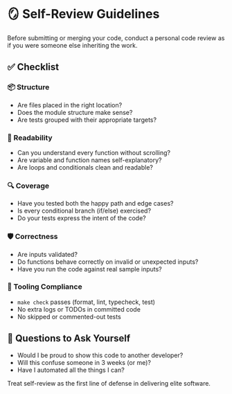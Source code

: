 # 🪞 Self-Review Guidelines

Before submitting or merging your code, conduct a personal code review as if you were someone else inheriting the work.

## ✅ Checklist

### 📦 Structure

-   Are files placed in the right location?
-   Does the module structure make sense?
-   Are tests grouped with their appropriate targets?

### 🧠 Readability

-   Can you understand every function without scrolling?
-   Are variable and function names self-explanatory?
-   Are loops and conditionals clean and readable?

### 🔍 Coverage

-   Have you tested both the happy path and edge cases?
-   Is every conditional branch (if/else) exercised?
-   Do your tests express the intent of the code?

### 🛡️ Correctness

-   Are inputs validated?
-   Do functions behave correctly on invalid or unexpected inputs?
-   Have you run the code against real sample inputs?

### 🧪 Tooling Compliance

-   `make check` passes (format, lint, typecheck, test)
-   No extra logs or TODOs in committed code
-   No skipped or commented-out tests

## 🧘 Questions to Ask Yourself

-   Would I be proud to show this code to another developer?
-   Will this confuse someone in 3 weeks (or me)?
-   Have I automated all the things I can?

Treat self-review as the first line of defense in delivering elite software.
